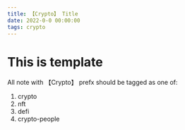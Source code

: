 ```yaml
---
title: 【Crypto】 Title
date: 2022-0-0 00:00:00
tags: crypto
---
```


# This is template

All note with 【Crypto】 prefx should be tagged as one of: 

1. crypto
1. nft
1. defi
1. crypto-people
